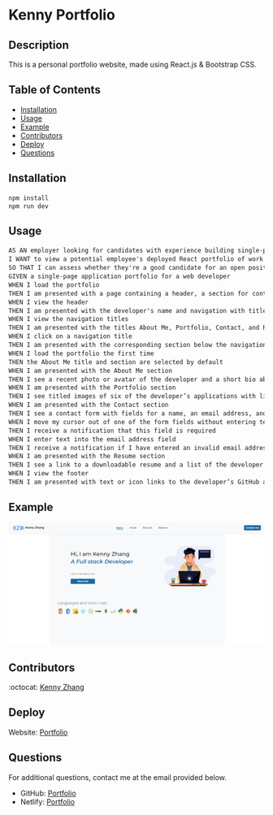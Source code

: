 # Kenny Portfolio

## Description

This is a personal portfolio website, made using React.js & Bootstrap CSS.

## Table of Contents

- [Installation](#installation)
- [Usage](#usage)
- [Example](#example)
- [Contributors](#contributors)
- [Deploy](#deploy)
- [Questions](#questions)

## Installation

```
npm install
npm run dev
```

## Usage

```md
AS AN employer looking for candidates with experience building single-page applications
I WANT to view a potential employee's deployed React portfolio of work samples
SO THAT I can assess whether they're a good candidate for an open position
GIVEN a single-page application portfolio for a web developer
WHEN I load the portfolio
THEN I am presented with a page containing a header, a section for content, and a footer
WHEN I view the header
THEN I am presented with the developer's name and navigation with titles corresponding to different sections of the portfolio
WHEN I view the navigation titles
THEN I am presented with the titles About Me, Portfolio, Contact, and Resume, and the title corresponding to the current section is highlighted
WHEN I click on a navigation title
THEN I am presented with the corresponding section below the navigation without the page reloading and that title is highlighted
WHEN I load the portfolio the first time
THEN the About Me title and section are selected by default
WHEN I am presented with the About Me section
THEN I see a recent photo or avatar of the developer and a short bio about them
WHEN I am presented with the Portfolio section
THEN I see titled images of six of the developer’s applications with links to both the deployed applications and the corresponding GitHub repository
WHEN I am presented with the Contact section
THEN I see a contact form with fields for a name, an email address, and a message
WHEN I move my cursor out of one of the form fields without entering text
THEN I receive a notification that this field is required
WHEN I enter text into the email address field
THEN I receive a notification if I have entered an invalid email address
WHEN I am presented with the Resume section
THEN I see a link to a downloadable resume and a list of the developer’s proficiencies
WHEN I view the footer
THEN I am presented with text or icon links to the developer’s GitHub and LinkedIn profiles, and their profile on a third platform (Stack Overflow, Twitter) 
```

## Example

![](./public/ex1.png)

## Contributors

:octocat: [Kenny Zhang](https://github.com/KennyZhang12138)

## Deploy

Website: [Portfolio]()

## Questions

For additional questions, contact me at the email provided below.

- GitHub: [Portfolio](https://github.com/KennyZhang12138/Personal-Portfolio)
- Netlify: [Portfolio](https://dashboard.heroku.com/apps/tech-blog-kenny)